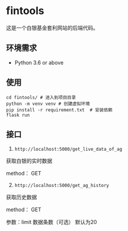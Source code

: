 # fintools
这是一个白银基金套利网站的后端代码。

## 环境需求
* Python 3.6 or above

## 使用
```
cd fintools/ # 进入到项目目录
python -m venv venv # 创建虚拟环境
pip install -r requirement.txt  # 安装依赖
flask run 
```

## 接口
1. ```http://localhost:5000/get_live_data_of_ag```

获取白银的实时数据

method： GET


2. ```http://localhost:5000/get_ag_history```

获取历史数据

method： GET

参数：limit  数据条数（可选）  默认为20

